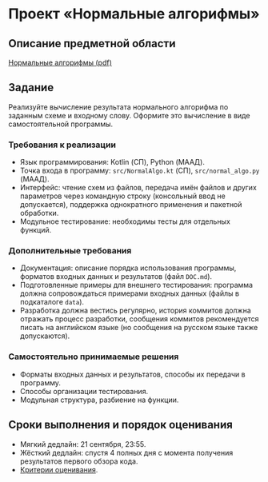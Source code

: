 # Проект «Нормальные алгорифмы»

## Описание предметной области

[Нормальные алгорифмы (pdf)](http://bit.ly/normal-algo)

## Задание

Реализуйте вычисление результата нормального алгорифма по заданным схеме и входному слову. Оформите это вычисление в виде самостоятельной программы.

### Требования к реализации

* Язык программирования: Kotlin (СП), Python (МААД).
* Точка входа в программу: `src/NormalAlgo.kt` (СП), `src/normal_algo.py` (МААД).
* Интерфейс: чтение схем из файлов, передача имён файлов и других параметров через командную строку (консольный ввод не допускается), поддержка однократного применения и пакетной обработки.
* Модульное тестирование: необходимы тесты для отдельных функций.

### Дополнительные требования

* Документация: описание порядка использования программы, форматов входных данных и результатов (файл `DOC.md`).
* Подготовленные примеры для внешнего тестирования: программа должна сопровождаться примерами входных данных (файлы в подкаталоге `data`).
* Разработка должна вестись регулярно, история коммитов должна отражать процесс разработки, сообщения коммитов рекомендуется писать на английском языке (но сообщения на русском языке также допускаются).

### Самостоятельно принимаемые решения

* Форматы входных данных и результатов, способы их передачи в программу.
* Способы организации тестирования.
* Модульная структура, разбиение на функции.

## Сроки выполнения и порядок оценивания

* Мягкий дедлайн: 21 сентября, 23:55.
* Жёсткий дедлайн: спустя 4 полных дня с момента получения результатов первого обзора кода.
* [Критерии оценивания](http://bit.ly/mkn-prog-criteria).
